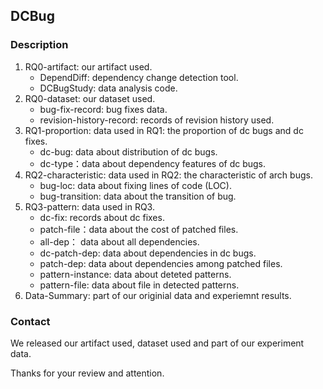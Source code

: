 ## DCBug

### Description

1. RQ0-artifact: our artifact used.
    *  DependDiff: dependency change detection tool. 
    *  DCBugStudy: data analysis code. 
2. RQ0-dataset: our dataset used.  
    * bug-fix-record: bug fixes data. 
    * revision-history-record: records of revision history used.   
3. RQ1-proportion: data used in RQ1: the proportion of dc bugs and dc fixes. 
    *   dc-bug: data about distribution of dc bugs. 
    *   dc-type：data about dependency features of dc bugs.
4. RQ2-characteristic: data used in RQ2: the characteristic of arch bugs.
    *   bug-loc: data about fixing lines of code (LOC).  
    *   bug-transition: data about the transition of bug.  
5. RQ3-pattern: data used in RQ3.
    *   dc-fix: records about dc fixes.  
    *   patch-file：data about the cost of patched files.
    *   all-dep： data about all dependencies.
    *   dc-patch-dep: data about dependencies in dc bugs.
    *   patch-dep: data about dependencies among patched files.
    *   pattern-instance: data about deteted patterns. 
    *   pattern-file: data about file in detected patterns.  
6. Data-Summary: part of our originial data and experiemnt results.

### Contact

We released our artifact used, dataset used and part of our experiment data. 

Thanks for your review and attention. 
